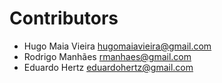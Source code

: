 Contributors
============

* Hugo Maia Vieira <hugomaiavieira@gmail.com>
* Rodrigo Manhães <rmanhaes@gmail.com>
* Eduardo Hertz <eduardohertz@gmail.com>
